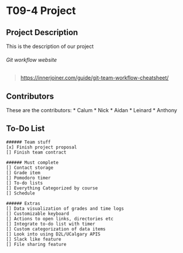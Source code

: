 # T09-4 Project

## Project Description
This is the description of our project

###### Git workflow website
>https://innerjoiner.com/guide/git-team-workflow-cheatsheet/

## Contributors
These are the contributors:
	* Calum
	* Nick
	* Aidan
	* Leinard
	* Anthony
	
## To-Do List
	###### Team stuff
	[x] Finish project proposal
	[] Finish team contract
	
	###### Must complete
	[] Contact storage
	[] Grade item
	[] Pomodoro timer
	[] To-do lists
	[] Everything Categorized by course
	[] Schedule
	
	###### Extras
	[] Data visualization of grades and time logs
	[] Customizable keyboard
	[] Actions to open links, directories etc
	[] Integrate to-do list with timer
	[] Custom categorization of data items
	[] Look into using D2L/UCalgary APIS
	[] Slack like feature
	[] File sharing feature
